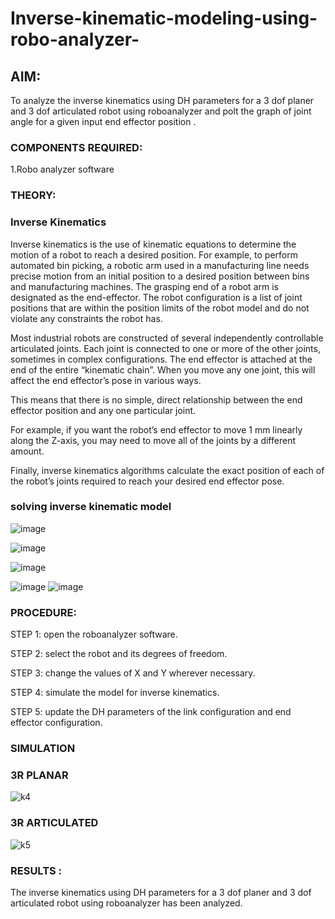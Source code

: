 # Inverse-kinematic-modeling-using-robo-analyzer-

 
## AIM: 
To analyze the inverse kinematics using DH parameters for a 3 dof planer and 3 dof articulated robot using roboanalyzer and polt the graph of joint angle for a given  input end effector position .


### COMPONENTS REQUIRED:
1.Robo analyzer software  


### THEORY: 
  
### Inverse Kinematics
 

Inverse kinematics is the use of kinematic equations to determine the motion of a robot to reach a desired position. For example, to perform automated bin picking, a robotic arm used in a manufacturing line needs precise motion from an initial position to a desired position between bins and manufacturing machines. The grasping end of a robot arm is designated as the end-effector. The robot configuration is a list of joint positions that are within the position limits of the robot model and do not violate any constraints the robot has.

 Most industrial robots are constructed of several independently controllable articulated joints. Each joint is connected to one or more of the other joints, sometimes in complex configurations. The end effector is attached at the end of the entire “kinematic chain”. When you move any one joint, this will affect the end effector’s pose in various ways.

This means that there is no simple, direct relationship between the end effector position and any one particular joint.

For example, if you want the robot’s end effector to move 1 mm linearly along the Z-axis, you may need to move all of the joints by a different amount.

Finally, inverse kinematics algorithms calculate the exact position of each of the robot’s joints required to reach your desired end effector pose.

### solving inverse kinematic model 
![image](https://user-images.githubusercontent.com/36288975/170622829-3fe97ef7-8ef1-44af-afae-b0954871aa0c.png)


![image](https://user-images.githubusercontent.com/36288975/170622902-f48fd9c7-f2ec-4fd5-904b-ea51be8298c3.png)

![image](https://user-images.githubusercontent.com/36288975/170622934-a3fd7f77-7eb2-4408-b66d-d6e3adbd1f99.png)

![image](https://user-images.githubusercontent.com/36288975/170622982-9c4d8b23-1563-4e17-9616-87bcc4f4501d.png)
![image](https://user-images.githubusercontent.com/36288975/170623020-f27efc12-bb58-4f62-840d-af544ac6689e.png)

### PROCEDURE:
STEP 1:
open the roboanalyzer software.

STEP 2:
select the robot and its degrees of freedom.

STEP 3:
change the values of X and Y wherever necessary.

STEP 4:
simulate the model for inverse kinematics.

STEP 5:
update the DH parameters of the link configuration and end effector configuration.







### SIMULATION 
### 3R PLANAR
![k4](https://github.com/Mukilkumar-SEC/Inverse-kinematic-modeling-using-robo-analyzer-/assets/119559663/99aff1f7-3a84-405f-a0ec-b17060700666)

### 3R ARTICULATED
![k5](https://github.com/Mukilkumar-SEC/Inverse-kinematic-modeling-using-robo-analyzer-/assets/119559663/f7499c8b-dd31-4d1f-b9a8-f3fea7f65de0)

### RESULTS :  
The inverse kinematics using DH parameters for a 3 dof planer and 3 dof articulated robot using roboanalyzer has been analyzed.

